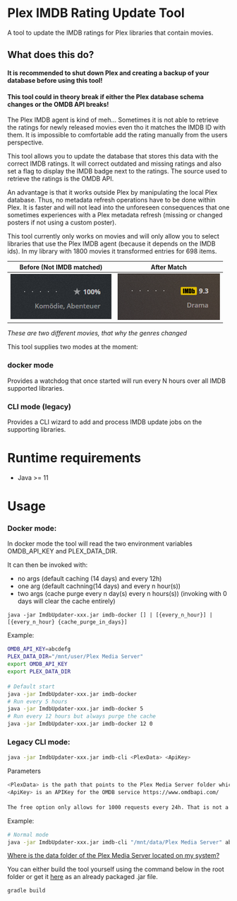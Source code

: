 # Plex IMDB Rating Update Tool

A tool to update the IMDB ratings for Plex libraries that contain movies.

## What does this do?

#### It is recommended to shut down Plex and creating a backup of your database before using this tool!

#### This tool could in theory break if either the Plex database schema changes or the OMDB API breaks!

The Plex IMDB agent is kind of meh... Sometimes it is not able to retrieve the ratings for newly released movies even tho it matches the IMDB ID with them. It is impossible to comfortable add the rating manually from the users perspective.

This tool allows you to update the database that stores this data with the correct IMDB ratings. It will correct outdated and missing ratings and also set a flag to display the IMDB badge next to the ratings. The source used to retrieve the ratings is the OMDB API.

An advantage is that it works outside Plex by manipulating the local Plex database. Thus, no metadata refresh operations have to be done within Plex. It is faster and will not lead into the unforeseen consequences that one sometimes experiences with a Plex metadata refresh (missing or changed posters if not using a custom poster).

This tool currently only works on movies and will only allow you to select libraries that use the Plex IMDB agent (because it depends on the IMDB ids). In my library with 1800 movies it transformed entries for 698 items.

Before (Not IMDB matched)            |  After Match
:-------------------------:|:-------------------------:
![](img/star.PNG)  |  ![](img/imdb.PNG)

*These are two different movies, that why the genres changed*

This tool supplies two modes at the moment:

### docker mode
Provides a watchdog that once started will run every N hours over all IMDB supported libraries.

### CLI mode (legacy)
Provides a CLI wizard to add and process IMDB update jobs on the supporting libraries.

# Runtime requirements

- Java >= 11

# Usage

### Docker mode:

In docker mode the tool will read the two environment variables OMDB_API_KEY and PLEX_DATA_DIR.

It can then be invoked with:
- no args (default caching (14 days) and every 12h)
- one arg (default cachning(14 days) and every n hour(s))
- two args (cache purge every n day(s) every n hours(s)) (invoking with 0 days will clear the cache entirely)

```
java -jar ImdbUpdater-xxx.jar imdb-docker [] | [{every_n_hour}] | [{every_n_hour} {cache_purge_in_days}]
```

Example:

```bash
OMDB_API_KEY=abcdefg
PLEX_DATA_DIR="/mnt/user/Plex Media Server"
export OMDB_API_KEY
export PLEX_DATA_DIR

# Default start
java -jar ImdbUpdater-xxx.jar imdb-docker
# Run every 5 hours
java -jar ImdbUpdater-xxx.jar imdb-docker 5
# Run every 12 hours but always purge the cache
java -jar ImdbUpdater-xxx.jar imdb-docker 12 0
```

### Legacy CLI mode:

```bash
java -jar ImdbUpdater-xxx.jar imdb-cli <PlexData> <ApiKey>
```

Parameters
```bash
<PlexData> is the path that points to the Plex Media Server folder which contains folders like Cache, Metadata and Plug-ins
<ApiKey> is an APIKey for the OMDB service https://www.omdbapi.com/

The free option only allows for 1000 requests every 24h. That is not a problem, the tool will halt, persist the state can thus be resumed again when the limit expires. The owner offers a paid 1$ per Month 100000 requests / 24h option that might be attractive to users with larger libraries.
```

Example:

```bash
# Normal mode
java -jar ImdbUpdater-xxx.jar imdb-cli "/mnt/data/Plex Media Server" abcdefg
```

[Where is the data folder of the Plex Media Server located on my system?](https://support.plex.tv/articles/202915258-where-is-the-plex-media-server-data-directory-located/)

You can either build the tool yourself using the command below in the root folder or get it [here](https://github.com/mynttt/PlexImdbUpdateTool/releases/tag/1.0.3) as an already packaged .jar file.
```bash
gradle build
```
